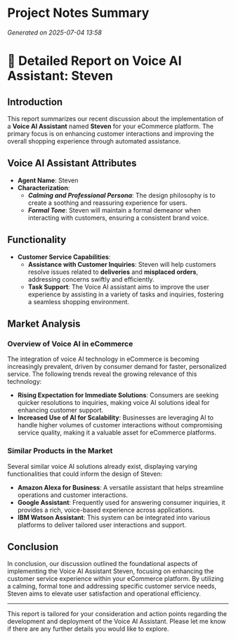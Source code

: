 # Project Notes Summary

*Generated on 2025-07-04 13:58*

# 📝 Detailed Report on Voice AI Assistant: Steven

## **Introduction**
This report summarizes our recent discussion about the implementation of a **Voice AI Assistant** named **Steven** for your eCommerce platform. The primary focus is on enhancing customer interactions and improving the overall shopping experience through automated assistance. 

## **Voice AI Assistant Attributes**
- **Agent Name**: Steven
- **Characterization**: 
  - ***Calming and Professional Persona***: The design philosophy is to create a soothing and reassuring experience for users.
  - ***Formal Tone***: Steven will maintain a formal demeanor when interacting with customers, ensuring a consistent brand voice.

## **Functionality**
- **Customer Service Capabilities**:
  - **Assistance with Customer Inquiries**: Steven will help customers resolve issues related to **deliveries** and **misplaced orders**, addressing concerns swiftly and efficiently.
  - **Task Support**: The Voice AI assistant aims to improve the user experience by assisting in a variety of tasks and inquiries, fostering a seamless shopping environment.

## **Market Analysis**
### **Overview of Voice AI in eCommerce**
The integration of voice AI technology in eCommerce is becoming increasingly prevalent, driven by consumer demand for faster, personalized service. The following trends reveal the growing relevance of this technology:

- **Rising Expectation for Immediate Solutions**: Consumers are seeking quicker resolutions to inquiries, making voice AI solutions ideal for enhancing customer support.
- **Increased Use of AI for Scalability**: Businesses are leveraging AI to handle higher volumes of customer interactions without compromising service quality, making it a valuable asset for eCommerce platforms.
  
### **Similar Products in the Market**
Several similar voice AI solutions already exist, displaying varying functionalities that could inform the design of Steven:

- **Amazon Alexa for Business**: A versatile assistant that helps streamline operations and customer interactions.
- **Google Assistant**: Frequently used for answering consumer inquiries, it provides a rich, voice-based experience across applications.
- **IBM Watson Assistant**: This system can be integrated into various platforms to deliver tailored user interactions and support.

## **Conclusion**
In conclusion, our discussion outlined the foundational aspects of implementing the Voice AI Assistant Steven, focusing on enhancing the customer service experience within your eCommerce platform. By utilizing a calming, formal tone and addressing specific customer service needs, Steven aims to elevate user satisfaction and operational efficiency.

--- 

This report is tailored for your consideration and action points regarding the development and deployment of the Voice AI Assistant. Please let me know if there are any further details you would like to explore.